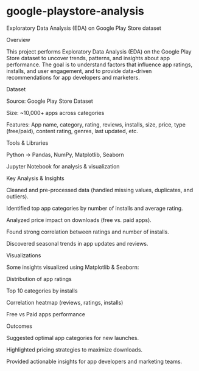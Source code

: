 # google-playstore-analysis
Exploratory Data Analysis (EDA) on Google Play Store dataset

Overview

This project performs Exploratory Data Analysis (EDA) on the Google Play Store dataset to uncover trends, patterns, and insights about app performance. The goal is to understand factors that influence app ratings, installs, and user engagement, and to provide data-driven recommendations for app developers and marketers.

Dataset

Source: Google Play Store Dataset 

Size: ~10,000+ apps across categories

Features: App name, category, rating, reviews, installs, size, price, type (free/paid), content rating, genres, last updated, etc.

 Tools & Libraries

Python → Pandas, NumPy, Matplotlib, Seaborn

Jupyter Notebook for analysis & visualization

Key Analysis & Insights

Cleaned and pre-processed data (handled missing values, duplicates, and outliers).

Identified top app categories by number of installs and average rating.

Analyzed price impact on downloads (free vs. paid apps).

Found strong correlation between ratings and number of installs.

Discovered seasonal trends in app updates and reviews.

 Visualizations

Some insights visualized using Matplotlib & Seaborn:

Distribution of app ratings

Top 10 categories by installs

Correlation heatmap (reviews, ratings, installs)

Free vs Paid apps performance

Outcomes

Suggested optimal app categories for new launches.

Highlighted pricing strategies to maximize downloads.

Provided actionable insights for app developers and marketing teams.
